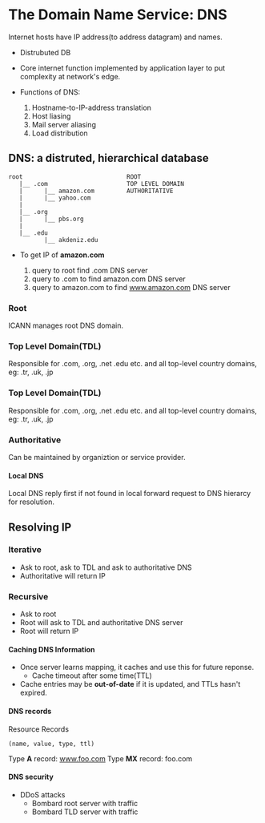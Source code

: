 # The Domain Name Service: DNS

Internet hosts have IP address(to address datagram) and names.

-   Distrubuted DB

-   Core internet function implemented by application layer to put complexity at network's edge.

-   Functions of DNS:
    1. Hostname-to-IP-address translation
    2. Host liasing
    3. Mail server aliasing
    4. Load distribution

## DNS: a distruted, hierarchical database

```
root                             ROOT
   |__ .com                      TOP LEVEL DOMAIN
   |      |__ amazon.com         AUTHORITATIVE
   |      |__ yahoo.com
   |
   |__ .org
   |      |__ pbs.org
   |
   |__ .edu
          |__ akdeniz.edu
```

-   To get IP of **amazon.com**

    1. query to root find .com DNS server
    2. query to .com to find amazon.com DNS server
    3. query to amazon.com to find www.amazon.com DNS server

### Root

ICANN manages root DNS domain.

### Top Level Domain(TDL)

Responsible for .com, .org, .net .edu etc. and all top-level country domains, eg: .tr, .uk, .jp

### Top Level Domain(TDL)

Responsible for .com, .org, .net .edu etc. and all top-level country domains, eg: .tr, .uk, .jp

### Authoritative

Can be maintained by organiztion or service provider.

#### Local DNS

Local DNS reply first if not found in local forward request to DNS hierarcy for resolution.

## Resolving IP

### Iterative

-   Ask to root, ask to TDL and ask to authoritative DNS
-   Authoritative will return IP

### Recursive

-   Ask to root
-   Root will ask to TDL and authoritative DNS server
-   Root will return IP

#### Caching DNS Information

-   Once server learns mapping, it caches and use this for future reponse.
    -   Cache timeout after some time(TTL)
-   Cache entries may be **out-of-date** if it is updated, and TTLs hasn't expired.

#### DNS records

Resource Records

```
(name, value, type, ttl)
```

Type **A** record: www.foo.com
Type **MX** record: foo.com

#### DNS security

-   DDoS attacks
    -   Bombard root server with traffic
    -   Bombard TLD server with traffic
